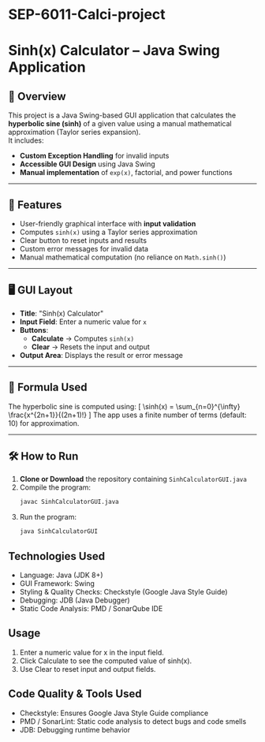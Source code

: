 # SEP-6011-Calci-project
# Sinh(x) Calculator – Java Swing Application

## 📌 Overview
This project is a Java Swing-based GUI application that calculates the **hyperbolic sine (sinh)** of a given value using a manual mathematical approximation (Taylor series expansion).  
It includes:
- **Custom Exception Handling** for invalid inputs
- **Accessible GUI Design** using Java Swing
- **Manual implementation** of `exp(x)`, factorial, and power functions

---

## 🚀 Features
- User-friendly graphical interface with **input validation**
- Computes `sinh(x)` using a Taylor series approximation
- Clear button to reset inputs and results
- Custom error messages for invalid data
- Manual mathematical computation (no reliance on `Math.sinh()`)

---

## 🖥️ GUI Layout
- **Title**: "Sinh(x) Calculator"
- **Input Field**: Enter a numeric value for `x`
- **Buttons**:
  - **Calculate** → Computes `sinh(x)`
  - **Clear** → Resets the input and output
- **Output Area**: Displays the result or error message

---

## 🧮 Formula Used
The hyperbolic sine is computed using:
\[
\sinh(x) = \sum_{n=0}^{\infty} \frac{x^{2n+1}}{(2n+1)!}
\]
The app uses a finite number of terms (default: 10) for approximation.

---

## 🛠️ How to Run
1. **Clone or Download** the repository containing `SinhCalculatorGUI.java`
2. Compile the program:
   ```bash
   javac SinhCalculatorGUI.java
   ```
3. Run the program:
   ```bash
   java SinhCalculatorGUI
   ```

## Technologies Used
- Language: Java (JDK 8+)
- GUI Framework: Swing
- Styling & Quality Checks: Checkstyle (Google Java Style Guide)
- Debugging: JDB (Java Debugger)
- Static Code Analysis: PMD / SonarQube IDE

## Usage
1. Enter a numeric value for x in the input field.
2. Click Calculate to see the computed value of sinh(x).
3. Use Clear to reset input and output fields.

## Code Quality & Tools Used
- Checkstyle: Ensures Google Java Style Guide compliance
- PMD / SonarLint: Static code analysis to detect bugs and code smells
- JDB: Debugging runtime behavior

